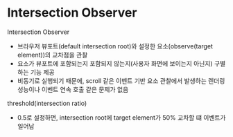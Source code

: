 # Intersection Observer

Intersection Observer

- 브라우저 뷰포트(default intersection root)와 설정한 요소(observe(target element))의 교차점을 관찰
- 요소가 뷰포트에 포함되는지 포함되지 않는지(사용자 화면에 보이는지 아닌지) 구별하는 기능 제공
- 비동기로 실행되기 때문에, scroll 같은 이벤트 기반 요소 관찰에서 발생하는 렌더링 성능이나 이벤트 연속 호출 같은 문제가 없음

threshold(intersection ratio)

- 0.5로 설정하면, intersection root에 target element가 50% 교차할 떄 이벤트가 일어남
